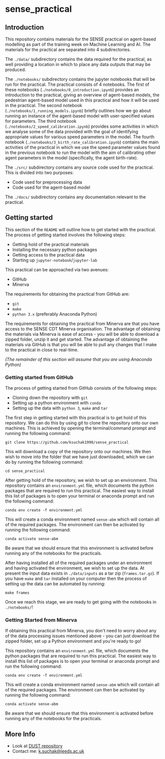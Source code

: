 # sense_practical

## Introduction

This repository contains materials for the SENSE practical on agent-based
modelling as part of the training week on Machine Learning and AI.
The materials for the practical are separated into 4 subdirectories.

The `./data/` subdirectory contains the data required for the practical, as well
providing a location in which to place any data outputs that may be produced.

The `./notebooks/` subdirectory contains the jupyter notebooks that will be run
for the practical.
The practical consists of 4 notebooks.
The first of these notebooks (`./notebooks/0_introduction.ipynb`) provides an
introduction to the practical, giving an overview of agent-based models, the
pedestrian agent-based model used in this practical and how it will be used in
the practical.
The second notebook (`./notebooks/1_running_models.ipynb`) briefly outlines how
we go about running an instance of the agent-based model with user-specified
values for parameters.
The third notebook (`./notebooks/2_speed_calibration.ipynb`) provides some
activities in which we analyse some of the data provided with the goal of
identifying appropriate values for various speed parameters in the model.
The fourth notebook (`./notebooks/3_birth_rate_calibration.ipynb`) contains the
main activities of the practical in which we use the speed parameter values
found in the previous notebook to run the model with the aim of calibrating
other agent parameters in the model (specifically, the agent birth-rate).

The `./src/` subdirectory contains any source code used for the practical.
This is divided into two purposes:

* Code used for preprocessing data
* Code used for the agent-based model

The `./docs/` subdirectory contains any documentation relevant to the practical.

## Getting started

This section of the `README` will outline how to get started with the practical.
The process of getting started involves the following steps:

* Getting hold of the practical materials
* Installing the necessary python packages
* Getting access to the practical data
* Starting up `jupyter-notebook`/`jupyter-lab`

This practical can be approached via two avenues:

* GitHub
* Minerva

The requirements for obtaining the practical from GitHub are:

* `git`
* `make`
* `python 3.x` (preferably Anaconda Python)

The requirements for obtaining the practical from Minerva are that you have
access to the SENSE CDT Minerva organisation.
The advantage of obtaining the materials via Minerva is ease of access - you
will be able to download a zipped folder, unzip it and get started.
The advantage of obtaining the materials via GitHub is that you will be able to
pull any changes that I make to the practical in close to real-time.

*(The remainder of this section will assume that you are using Anaconda Python)*

### Getting started from GitHub

The process of getting started from GitHub consists of the following steps:

* Cloning down the repository with `git`
* Setting up a python environment with `conda`
* Setting up the data with `python 3`, `make` and `tar`

The first step in getting started with this practical is to get hold of this
repository.
We can do this by using git to clone the repository onto our own machines.
This is achieved by opening the terminal/command prompt and running the
following command:

```
git clone https://github.com/ksuchak1990/sense_practical
```

This will download a copy of the repository onto our machines.
We then wish to move into the folder that we have just downloaded, which we can
do by running the following command:

```
cd sense_practical
```

After getting hold of the repository, we wish to set up an environment.
This repository contains an `environment.yml` file, which documents the python
packages that are required to run this practical.
The easiest way to install this list of packages is to open your terminal or
anaconda prompt and run the following command:

```
conda env create -f environment.yml
```

This will create a conda environment named `sense-abm` which will contain all of
the required packages.
The environment can then be activated by running the following command:

```
conda activate sense-abm
```

Be aware that we should ensure that this environment is activated before running
any of the notebooks for the practicals.

After having installed all of the required packages under an environment and
having activated the environment, we wish to set up the data.
At present the input data exists in `./data/inputs` as a tar zip
(`frames.tar.gz`).
If you have `make` and `tar` installed on your computer then the process of
setting up the data can be automated by running:

```
make frames
```

Once we reach this stage, we are ready to get going with the notebooks in
`./notebooks/`!

### Getting Started from Minerva

If obtaining this practical from Minerva, you don't need to worry about any of
the data processing issues mentioned above - you can just download the zipped
folder, set up a Python environment and you're ready to go!

This repository contains an `environment.yml` file, which documents the python
packages that are required to run this practical.
The easiest way to install this list of packages is to open your terminal or
anaconda prompt and run the following command:
```
conda env create -f environment.yml
```
This will create a conda environment named `sense-abm` which will contain all of
the required packages.
The environment can then be activated by running the following command:
```
conda activate sense-abm
```
Be aware that we should ensure that this environment is activated before running
any of the notebooks for the practicals.

## More Info

* Look at [DUST repository](https://github.com/urban-analytics/dust)
* Contact me: k.suchak@leeds.ac.uk

